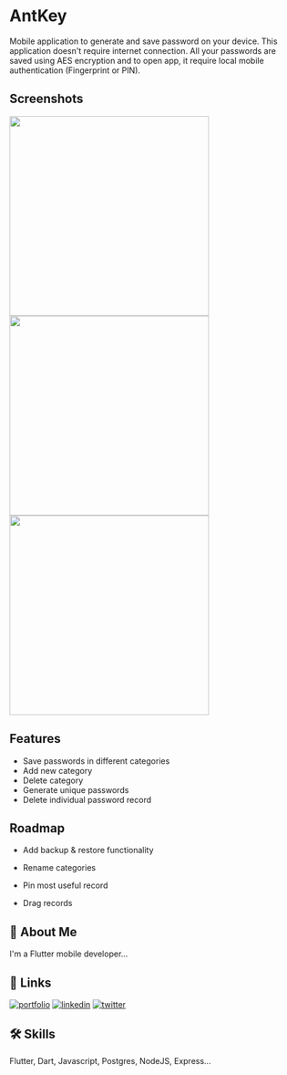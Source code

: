 
# AntKey

Mobile application to generate and save password on your device.
This application doesn't require internet connection. All your passwords are saved using AES encryption and to open app, it require local mobile authentication (Fingerprint or PIN).


## Screenshots

<img src="https://user-images.githubusercontent.com/24457435/224547072-61735a78-fc72-4e1f-9cc9-95b68a6dd0ac.gif" width="350" height=auto>
<img src="https://user-images.githubusercontent.com/24457435/224547081-4e1a97fd-6082-4ae1-a10b-7fc3fbced720.gif" width="350" height=auto>
<img src="https://user-images.githubusercontent.com/24457435/224547084-5e6b15c7-46bd-42a4-8448-598845407222.gif" width="350" height=auto>


## Features

- Save passwords in different categories
- Add new category
- Delete category
- Generate unique passwords
- Delete individual password record


## Roadmap

- Add backup & restore functionality

- Rename categories
- Pin most useful record 
- Drag records


## 🚀 About Me
I'm a Flutter mobile developer...


## 🔗 Links
[![portfolio](https://img.shields.io/badge/my_portfolio-000?style=for-the-badge&logo=ko-fi&logoColor=white)](https://singh-sukhdip.github.io/)
[![linkedin](https://img.shields.io/badge/linkedin-0A66C2?style=for-the-badge&logo=linkedin&logoColor=white)](https://www.linkedin.com/in/sukhdip-singh-1a82797a/)
[![twitter](https://img.shields.io/badge/twitter-1DA1F2?style=for-the-badge&logo=twitter&logoColor=white)](https://twitter.com/singh_sukhdip_)


## 🛠 Skills
Flutter, Dart, Javascript, Postgres, NodeJS, Express...

